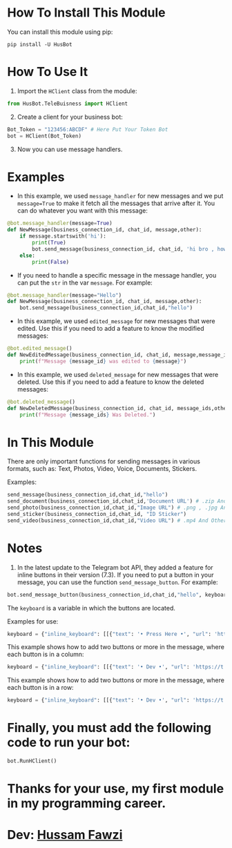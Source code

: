 # How To Install This Module

You can install this module using pip:

```commandline
pip install -U HusBot
```

# How To Use It

1. Import the `HClient` class from the module:

```python
from HusBot.TeleBuisness import HClient
```

2. Create a client for your business bot:

```python
Bot_Token = "123456:ABCDF" # Here Put Your Token Bot 
bot = HClient(Bot_Token)
```

3. Now you can use message handlers.

# Examples

- In this example, we used `message_handler` for new messages and we put `message=True` to make it fetch all the messages that arrive after it. You can do whatever you want with this message:

```python
@bot.message_handler(message=True)
def NewMessage(business_connection_id, chat_id, message,other):
    if message.startswith('hi'):
        print(True)
        bot.send_message(business_connection_id, chat_id, 'hi bro , how are you today')
    else:
    	print(False)
```

- If you need to handle a specific message in the message handler, you can put the `str` in the var `message`. For example:

```python
@bot.message_handler(message="Hello")
def NewMessage(business_connection_id, chat_id, message,other):
    bot.send_message(business_connection_id,chat_id,"hello")
```

- In this example, we used `edited_message` for new messages that were edited. Use this if you need to add a feature to know the modified messages:

```python
@bot.edited_message()
def NewEditedMessage(business_connection_id, chat_id, message,message_id,other):
    print(f"Message {message_id} was edited to {message}")
```

- In this example, we used `deleted_message` for new messages that were deleted. Use this if you need to add a feature to know the deleted messages:

```python
@bot.deleted_message()
def NewDeletedMessage(business_connection_id, chat_id, message_ids,other):
    print(f"Message {message_ids} Was Deleted.")
```

# In This Module

There are only important functions for sending messages in various formats, such as: Text, Photos, Video, Voice, Documents, Stickers. 

Examples:

```python
send_message(business_connection_id,chat_id,"hello")
send_document(business_connection_id,chat_id,'Document URL') # .zip And Other Extensions
send_photo(business_connection_id,chat_id,"Image URL") # .png , .jpg And Other Extensions
send_sticker(business_connection_id,chat_id, "ID Sticker")
send_video(business_connection_id,chat_id,"Video URL") # .mp4 And Other Extensions
```

# Notes

1. In the latest update to the Telegram bot API, they added a feature for inline buttons in their version (7.3). If you need to put a button in your message, you can use the function `send_message_button`. For example:

```python
bot.send_message_button(business_connection_id,chat_id,"hello", keyboard)
```

The `keyboard` is a variable in which the buttons are located. 

Examples for use:

```python
keyboard = {"inline_keyboard": [[{"text": '• Press Here •', "url": 'https://t.me/t_4_z'}]]}
```

This example shows how to add two buttons or more in the message, where each button is in a column:

```python
keyboard = {"inline_keyboard": [[{"text": '• Dev •', "url": 'https://t.me/t_4_z'},{"text": '• Dev •', "url": 'https://t.me/t_4_z'}]]}
```

This example shows how to add two buttons or more in the message, where each button is in a row:

```python
keyboard = {"inline_keyboard": [[{"text": '• Dev •', "url": 'https://t.me/t_4_z'}],[{"text": '• Dev •', "url": 'https://t.me/t_4_z'}]]}
```

# Finally, you must add the following code to run your bot:

```python
bot.RunHClient()
```

# Thanks for your use, my first module in my programming career.

# Dev: [Hussam Fawzi](https://t.me/t_4_z)
```

